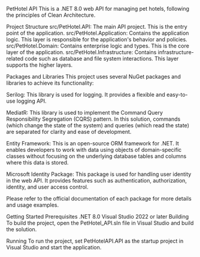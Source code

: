 PetHotel API
This is a .NET 8.0 web API for managing pet hotels, following the principles of Clean Architecture.

Project Structure
src/PetHotel.API: The main API project. This is the entry point of the application.
src/PetHotel.Application: Contains the application logic. This layer is responsible for the application's behavior and policies.
src/PetHotel.Domain: Contains enterprise logic and types. This is the core layer of the application.
src/PetHotel.Infrastructure: Contains infrastructure-related code such as database and file system interactions. This layer supports the higher layers.

Packages and Libraries
This project uses several NuGet packages and libraries to achieve its functionality:

Serilog: This library is used for logging. It provides a flexible and easy-to-use logging API.

MediatR: This library is used to implement the Command Query Responsibility Segregation (CQRS) pattern. In this solution, commands (which change the state of the system) and queries (which read the state) are separated for clarity and ease of development.

Entity Framework: This is an open-source ORM framework for .NET. It enables developers to work with data using objects of domain-specific classes without focusing on the underlying database tables and columns where this data is stored.

Microsoft Identity Package: This package is used for handling user identity in the web API. It provides features such as authentication, authorization, identity, and user access control.

Please refer to the official documentation of each package for more details and usage examples.

Getting Started
Prerequisites
.NET 8.0
Visual Studio 2022 or later
Building
To build the project, open the PetHotel_API.sln file in Visual Studio and build the solution.

Running
To run the project, set PetHotelAPI.API as the startup project in Visual Studio and start the application.


